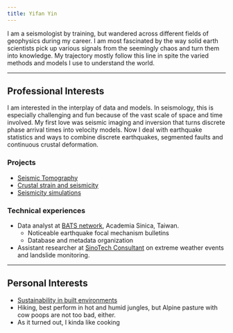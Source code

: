 ```yaml
---
title: Yifan Yin
---
```


I am a seismologist by training, but wandered across different fields of geophysics during my career. I am most fascinated by the way solid earth scientists pick up various signals from the seemingly chaos and turn them into knowledge. My trajectory mostly follow this line in spite the varied methods and models I use to understand the world.

---
## Professional Interests
I am interested in the interplay of data and models. In seismology, this is especially challenging and fun because of the vast scale of space and time involved. My first love was seismic imaging and inversion that turns discrete phase arrival times into velocity models. Now I deal with earthquake statistics and ways to combine discrete earthquakes, segmented faults and continuous crustal deformation.

### Projects
- [Seismic Tomography](notes/Seismic%20Tomography.md)
- [Crustal strain and seismicity](notes/Microseismicity%20in%20South%20Island,%20New%20Zealand.md)
- [Seismicity simulations](notes/Simulate%20earthquake%20sequences%20in%203-D%20fault%20systems.md)

### Technical experiences
- Data analyst at [BATS network](https://bats.earth.sinica.edu.tw/), Academia Sinica, Taiwan.
    - Noticeable earthquake focal mechanism bulletins
    - Database and metadata organization
- Assistant researcher at [SinoTech Consultant](https://www.sinotech.org.tw/) on extreme weather events and landslide monitoring.

---
## Personal Interests
- [Sustainability in built environments](notes/get-wild.md)
- Hiking, best perform in hot and humid jungles, but Alpine pasture with cow poops are not too bad, either.
- As it turned out, I kinda like cooking
